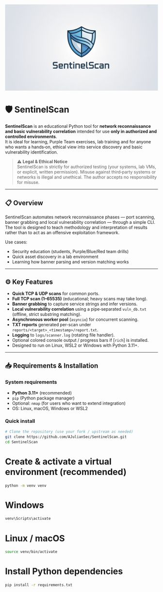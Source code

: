 <p align="center">
  <img alt="SentinelScan logo" src="https://raw.githubusercontent.com/AJulianSec/SentinelScan/main/logo_sentinel_scan.jpg" width="800"/>
</p>

# 🛡️ SentinelScan

**SentinelScan** is an educational Python tool for **network reconnaissance and basic vulnerability correlation** intended for use **only in authorized and controlled environments**.  
It is ideal for learning, Purple Team exercises, lab training and for anyone who wants a hands‑on, ethical view into service discovery and basic vulnerability identification.

> ⚠️ **Legal & Ethical Notice**  
> SentinelScan is strictly for authorized testing (your systems, lab VMs, or explicit, written permission). Misuse against third‑party systems or networks is illegal and unethical. The author accepts no responsibility for misuse.

---

## 📋 Overview

SentinelScan automates network reconnaissance phases — port scanning, banner grabbing and local vulnerability correlation — through a simple CLI. The tool is designed to teach methodology and interpretation of results rather than to act as an offensive exploitation framework.

Use cases:
- Security education (students, Purple/Blue/Red team drills)
- Quick asset discovery in a lab environment
- Learning how banner parsing and version matching works

---

## ⚙️ Key Features

- **Quick TCP & UDP scans** for common ports.  
- **Full TCP scan (1–65535)** (educational; heavy scans may take long).  
- **Banner grabbing** to capture service strings and infer versions.  
- **Local vulnerability correlation** using a pipe‑separated `vuln_db.txt` (offline, strict substring matching).  
- **Asynchronous worker pool** (`asyncio`) for concurrent scanning.  
- **TXT reports** generated per-scan under `reports/<target>_<timestamp>/report.txt`.  
- **Logging** to `logs/scanner.log` (rotating file handler).  
- Optional colored console output / progress bars if [`rich`] is installed.  
- Designed to run on Linux, WSL2 or Windows with Python 3.11+.

---

## 📥 Requirements & Installation

### System requirements
- **Python 3.11+** (recommended)  
- `pip` (Python package manager)  
- Optional: `nmap` (for users who want to extend integration)  
- OS: Linux, macOS, Windows or WSL2

### Quick install

```bash
# Clone the repository (use your fork / upstream as needed)
git clone https://github.com/AJulianSec/SentinelScan.git
cd SentinelScan
```
# Create & activate a virtual environment (recommended)
```bash
python -m venv venv
```
# Windows
```bash
venv\Scripts\activate
```
# Linux / macOS
```bash
source venv/bin/activate
```
# Install Python dependencies
```bash
pip install -r requirements.txt
```


